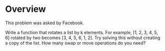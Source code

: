 # Overview 

This problem was asked by Facebook.

Write a function that rotates a list by k elements. For example, [1, 2, 3, 4, 5, 6] rotated by two
becomes [3, 4, 5, 6, 1, 2]. Try solving this without creating a copy of the list. How many swap or
move operations do you need?